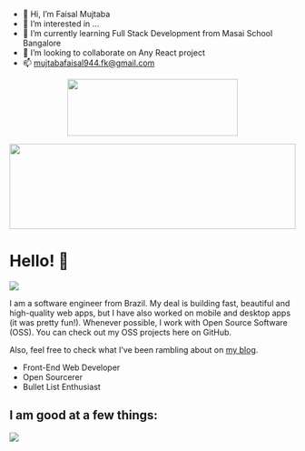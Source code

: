 - 👋 Hi, I’m Faisal Mujtaba
- 👀 I’m interested in ...
- 🌱 I’m currently learning Full Stack Development from Masai School Bangalore
- 💞️ I’m looking to collaborate on Any React project
- 📫 mujtabafaisal944.fk@gmail.com 


<p align="center">
  <img src="https://dewey.tailorbrands.com/production/brand_version_mockup_image/308/7943550308_1a2f6898-a592-44fb-abcf-56e9a9397e19.png?cb=1669029210" width="300" height="100">
</p>	
<img src="https://raw.githubusercontent.com/matfantinel/matfantinel/master/waves.svg" width="100%" height="150">

# Hello! 👋️
![](https://komarev.com/ghpvc/?username=matfantinel&color=0ca4a5)

I am a software engineer from Brazil. My deal is building fast, beautiful and high-quality web apps, but I have also worked on mobile and desktop apps (it was pretty fun!). Whenever possible, I work with Open Source Software (OSS). You can check out my OSS projects here on GitHub.

Also, feel free to check what I've been rambling about on <a href="https://fantinel.dev" target="_blank">my blog</a>.

<ul>
<li>Front-End Web Developer</li>
<li>Open Sourcerer</li>
<li>Bullet List Enthusiast</li>
</ul>

## I am good at a few things:

<img src="https://raw.githubusercontent.com/matfantinel/matfantinel/master/tags.svg" width="auto" height="auto">

<!---
faisalinfinity/faisalinfinity is a ✨ special ✨ repository because its `README.md` (this file) appears on your GitHub profile.
You can click the Preview link to take a look at your changes.
--->
